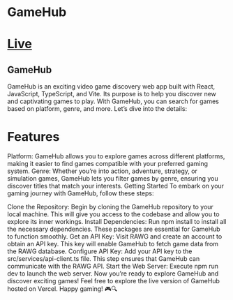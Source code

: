 # GameHub 
# [Live](https://game-hub-seven-bice.vercel.app/)
## GameHub
GameHub is an exciting video game discovery web app built with React, JavaScript, TypeScript, and Vite. Its purpose is to help you discover new and captivating games to play. With GameHub, you can search for games based on platform, genre, and more. Let’s dive into the details:

# Features
Platform: GameHub allows you to explore games across different platforms, making it easier to find games compatible with your preferred gaming system.
Genre: Whether you’re into action, adventure, strategy, or simulation games, GameHub lets you filter games by genre, ensuring you discover titles that match your interests.
Getting Started
To embark on your gaming journey with GameHub, follow these steps:

Clone the Repository: Begin by cloning the GameHub repository to your local machine. This will give you access to the codebase and allow you to explore its inner workings.
Install Dependencies: Run npm install to install all the necessary dependencies. These packages are essential for GameHub to function smoothly.
Get an API Key: Visit RAWG and create an account to obtain an API key. This key will enable GameHub to fetch game data from the RAWG database.
Configure API Key: Add your API key to the src/services/api-client.ts file. This step ensures that GameHub can communicate with the RAWG API.
Start the Web Server: Execute npm run dev to launch the web server. Now you’re ready to explore GameHub and discover exciting games!
Feel free to explore the live version of GameHub hosted on Vercel. Happy gaming! 🎮🔍
